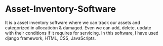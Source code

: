 # Asset-Inventory-Software
It is a asset inventory software where we can track our assets and categorized in allocatiobn & damaged. Even we can add, delete, update with their conditions if it requires 
for servicing. In this software, I have used django framework, HTML, CSS, JavaScripts.
